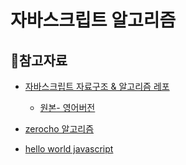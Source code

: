 # 자바스크립트 알고리즘 

## 📑참고자료

- [자바스크립트 자료구조 & 알고리즘 레포](https://github.com/trekhleb/javascript-algorithms/blob/master/README.ko-KR.md)
  - [원본- 영어버전](https://github.com/trekhleb/javascript-algorithms) 


- [zerocho 알고리즘](https://www.zerocho.com/category/Algorithm?page=3)

- [hello world javascript](https://helloworldjavascript.net/)

